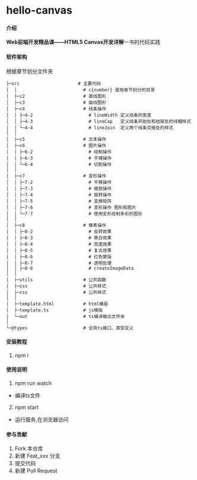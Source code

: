 # hello-canvas

#### 介绍

**Web前端开发精品课——HTML5 Canvas开发详解**一书的代码实践


#### 软件架构
根据章节划分文件夹

```
├─src                      # 主要代码
│  │                         # c{number} 是按章节划分的目录
│  ├─c2                      # 直线图形
│  ├─c3                      # 曲线图形
│  ├─c4                      # 线条操作
│  │ ├─4-2                     # lineWidth 定义线条的宽度
│  │ ├─4-3                     # lineCap   定义线条开始处和结尾处的线帽样式
│  │ └─4-4                     # lineJoin  定义两个线条交接处的样式
│  │ 
│  ├─c5                      # 文本操作
│  ├─c6                      # 图片操作
│  │ ├─6-2                     # 绘制操作
│  │ ├─6-3                     # 平铺操作
│  │ └─6-4                     # 切割操作
│  │ 
│  ├─c7                      # 变形操作
│  │ ├─7-2                     # 平移操作
│  │ ├─7-3                     # 缩放操作
│  │ ├─7-4                     # 旋转操作
│  │ ├─7-5                     # 变换矩阵
│  │ ├─7-6                     # 变形操作 图形和图片
│  │ └─7-7                     # 使用变形绘制多彩的图形
│  │ 
│  ├─c8                      # 像素操作
│  │ ├─8-2                     # 反转效果
│  │ ├─8-3                     # 黑白效果
│  │ ├─8-4                     # 亮度效果
│  │ ├─8-5                     # 复古效果
│  │ ├─8-6                     # 红色蒙版
│  │ ├─8-7                     # 透明处理
│  │ ├─8-8                     # createImageData
│  │ 
│  ├─utils                   # 公共函数
│  ├─css                     # 公共样式
│  ├─css                     # 公共样式
│  │ 
│  ├─template.html           # html模版
│  ├─template.ts             # js模版
│  └─out                     # ts编译输出文件夹
│
└─@types                     # 全局ts接口、类型定义
```


#### 安装教程

1.  npm i

#### 使用说明

1.  npm run watch
  - 编译ts文件

2.  npm start
  - 运行服务,在浏览器访问

#### 参与贡献

1.  Fork 本仓库
2.  新建 Feat_xxx 分支
3.  提交代码
4.  新建 Pull Request
